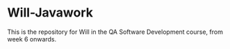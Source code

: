 # Will-Javawork

This is the repository for Will in the QA Software Development course, from week 6 onwards.
